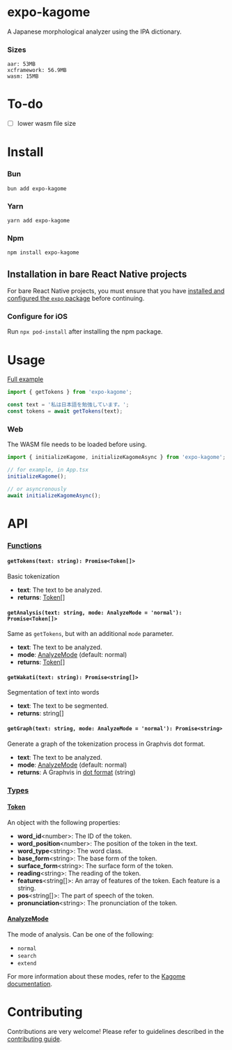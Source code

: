 # expo-kagome

A Japanese morphological analyzer using the IPA dictionary.

### Sizes
```
aar: 53MB
xcframework: 56.9MB
wasm: 15MB
```

# To-do
- [ ] lower wasm file size

# Install
### Bun
```
bun add expo-kagome
```
### Yarn
```
yarn add expo-kagome
```
### Npm
```
npm install expo-kagome
```

## Installation in bare React Native projects
For bare React Native projects, you must ensure that you have [installed and configured the `expo` package](https://docs.expo.dev/bare/installing-expo-modules/) before continuing.

### Configure for iOS

Run `npx pod-install` after installing the npm package.

# Usage
[Full example](https://github.com/KuzuLabz/expo-kagome/blob/main/example/App.tsx)
```ts
import { getTokens } from 'expo-kagome';

const text = '私は日本語を勉強しています。';
const tokens = await getTokens(text);
```

### Web
The WASM file needs to be loaded before using.
```typescript
import { initializeKagome, initializeKagomeAsync } from 'expo-kagome';

// for example, in App.tsx
initializeKagome();

// or asyncronously
await initializeKagomeAsync();
```

<!-- # API documentation

- [Documentation for the latest stable release](https://docs.expo.dev/versions/latest/sdk/kagome/)
- [Documentation for the main branch](https://docs.expo.dev/versions/unversioned/sdk/kagome/) -->


# API
### [Functions](https://github.com/KuzuLabz/expo-kagome/blob/main/src/ExpoKagome.types.ts)

#### `getTokens(text: string): Promise<Token[]>`
Basic tokenization
- **text**: The text to be analyzed.
- **returns**: [Token[]](#token)

#### `getAnalysis(text: string, mode: AnalyzeMode = 'normal'): Promise<Token[]>`
Same as `getTokens`, but with an additional `mode` parameter.  
- **text**: The text to be analyzed.
- **mode**: [AnalyzeMode](#analyzemode) (default: normal)
- **returns**: [Token[]](#token)

#### `getWakati(text: string): Promise<string[]>`
Segmentation of text into words
- **text**: The text to be segmented.
- **returns**: string[]

#### `getGraph(text: string, mode: AnalyzeMode = 'normal'): Promise<string>`
Generate a graph of the tokenization process in Graphvis dot format.  
- **text**: The text to be analyzed.
- **mode**: [AnalyzeMode](#analyzemode) (default: normal)
- **returns**: A Graphvis in [dot format](https://graphviz.org/doc/info/lang.html) (string)

### [Types](https://github.com/KuzuLabz/expo-kagome/blob/main/src/ExpoKagome.types.ts)
#### [Token](https://github.com/KuzuLabz/expo-kagome/blob/main/src/ExpoKagome.types.ts)
An object with the following properties:
  - **word_id**\<number\>: The ID of the token.
  - **word_position**\<number\>: The position of the token in the text.
  - **word_type**\<string\>: The word class.
  - **base_form**\<string\>: The base form of the token.
  - **surface_form**\<string\>: The surface form of the token.
  - **reading**\<string\>: The reading of the token.
  - **features**\<string[]\>: An array of features of the token. Each feature is a string.
  - **pos**\<string[]\>: The part of speech of the token.
  - **pronunciation**\<string\>: The pronunciation of the token.

#### [AnalyzeMode]()
The mode of analysis. Can be one of the following:
  - `normal`
  - `search`
  - `extend`

For more information about these modes, refer to the [Kagome documentation](https://github.com/ikawaha/kagome?tab=readme-ov-file#segmentation-modes).

# Contributing

Contributions are very welcome! Please refer to guidelines described in the [contributing guide](https://github.com/KuzuLabz/expo-kagome/blob/main/CONTRIBUTING.md).
